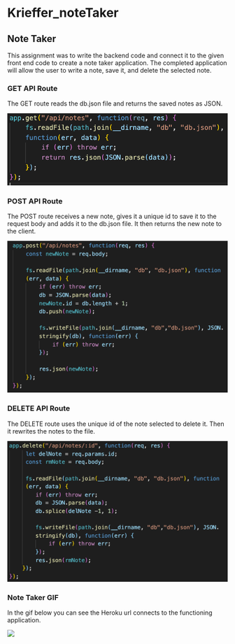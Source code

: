 # Krieffer_noteTaker

## Note Taker
  This assignment was to write the backend code and connect it to the given front end code to create a note taker application. The completed application will allow the user to write a note, save it, and delete the selected note. 

### GET API Route
  The GET route reads the db.json file and returns the saved notes as JSON. 

![get](https://github.com/Krieffer21/Krieffer_noteTaker/blob/master/assets/Screen%20Shot%202020-06-16%20at%203.18.52%20PM.png)

### POST API Route
  The POST route receives a new note, gives it a unique id to save it to the request body and adds it to the db.json file. It then returns the new note to the client. 

![post](https://github.com/Krieffer21/Krieffer_noteTaker/blob/master/assets/Screen%20Shot%202020-06-16%20at%203.17.54%20PM.png)

### DELETE API Route
  The DELETE route uses the unique id of the note selected to delete it. Then it rewrites the notes to the file.    
  
![delete](https://github.com/Krieffer21/Krieffer_noteTaker/blob/master/assets/Screen%20Shot%202020-06-16%20at%203.18.04%20PM.png)

### Note Taker GIF
  In the gif below you can see the Heroku url connects to the functioning application. 

![](https://github.com/Krieffer21/Krieffer_noteTaker/blob/master/assets/note.gif)
